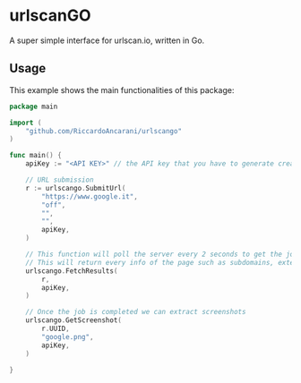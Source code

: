# urlscanGO
A super simple interface for urlscan.io, written in Go.

## Usage
This example shows the main functionalities of this package:

```go
package main

import (
	"github.com/RiccardoAncarani/urlscango"
)

func main() {
	apiKey := "<API KEY>" // the API key that you have to generate creating an account

    // URL submission
	r := urlscango.SubmitUrl(
		"https://www.google.it",
		"off",
		"",
		"",
		apiKey,
	)

    // This function will poll the server every 2 seconds to get the job result
    // This will return every info of the page such as subdomains, external requests and so on
	urlscango.FetchResults(
		r,
		apiKey,
	)

    // Once the job is completed we can extract screenshots
	urlscango.GetScreenshot(
		r.UUID,
		"google.png",
		apiKey,
	)

}

```